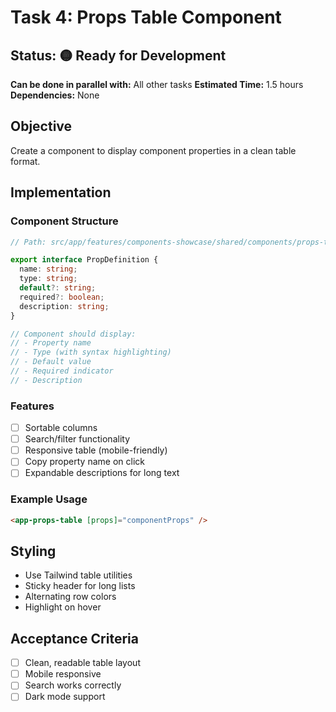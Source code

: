 # Task 4: Props Table Component

## Status: 🟡 Ready for Development
**Can be done in parallel with:** All other tasks
**Estimated Time:** 1.5 hours
**Dependencies:** None

## Objective
Create a component to display component properties in a clean table format.

## Implementation

### Component Structure
```typescript
// Path: src/app/features/components-showcase/shared/components/props-table.component.ts

export interface PropDefinition {
  name: string;
  type: string;
  default?: string;
  required?: boolean;
  description: string;
}

// Component should display:
// - Property name
// - Type (with syntax highlighting)
// - Default value
// - Required indicator
// - Description
```

### Features
- [ ] Sortable columns
- [ ] Search/filter functionality
- [ ] Responsive table (mobile-friendly)
- [ ] Copy property name on click
- [ ] Expandable descriptions for long text

### Example Usage
```html
<app-props-table [props]="componentProps" />
```

## Styling
- Use Tailwind table utilities
- Sticky header for long lists
- Alternating row colors
- Highlight on hover

## Acceptance Criteria
- [ ] Clean, readable table layout
- [ ] Mobile responsive
- [ ] Search works correctly
- [ ] Dark mode support
